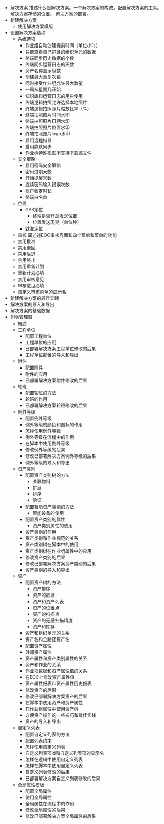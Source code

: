* 解决方案 
		描述什么是解决方案。一个解决方案的构成。配置解决方案的工具。解决方案存储的位置。 解决方案的部署。 
* 新建解决方案  
    * 使用解决方案模版  
* 设置解决方案选项 
    * 系统选项 
        * 作业组自动创建提前时间（单位小时） 
        * 只能查看自己包含的组织单元的数据  
        * 终端同步历史数据的个数  
        * 终端同步运营日志的天数  
        * 资产名称显示级数  
        * 创建最大重复次数  
        * 同时接受作业组允许最大数量 
        * 一周从星期几开始  
        * 知识库和运营日志的用户使用  
        * 终端逻辑拍照允许选择本地照片  
        * 终端逻辑拍照照片缩放比率（%） 
        * 终端拍照照片时间水印 
        * 终端拍照照片日期水印 
        * 终端拍照照片位置水印 
        * 终端拍照照片logo水印 
        * 启用远程指导  
        * 启用静默同步  
        * 作业树特殊视图不支持下载源文件 
    * 安全策略  
        * 启用密码安全策略  
        * 密码过期天数 
        * 开始提醒天数  
        * 连续密码输入错误次数 
        * 账户锁定时长 
        * 终端白名单 
    * 位置
        * GPS定位
            * 终端是否开启发送位置 
            * 位置发送周期（单位秒） 
        * 钛准定位 
    * 审核 
                   简述述EOC审核界面和四个菜单和菜单的功能 
    * 禁用批准  
    * 禁用退回 
    * 禁用后退 
    * 禁用终止 
    * 禁用重新计划  
    * 重新计划必填 
    * 禁用审核意见 
    * 审核意见必填
    * 自定义审核菜单的显示名 
* 新建解决方案的最佳实践 
* 解决方案的导入和导出 
* 解决方案的基础数据  
* 列表管理器 
    * 概述  
    * 工程单位 
        * 配置工程单位 
        * 工程单位的应用
        * 已部署解决方案工程单位修改的后果 
        * 工程单位配置的导入和导出 
    * 附件 
        * 配置附件 
        * 附件的应用 
        * 已部署解决方案附件修改的后果 
    * 轮班 
        * 配置轮班的方法
        * 轮班的作用 
        * 已部署解决方案轮班修改的后果
    * 例外等级  
        * 配置例外等级 
        * 例外等级的颜色和图标的作用
        * 怎样使用例外等级 
        * 例外等级在流程中的作用 
        * 在脚本中使用例外等级 
        * 修改例外等级的后果 
        * 修改已部署解决方案例外等级的后果 
        * 例外等级的导入和导出 
    * 资产类别 
        * 配置资产类别树的方法
            * 关联物料 
            * 扩展 
            * 排序 
            * 验证 
        * 配置智能资产类别的方法  
            * 智能设备的使用 
        * 配置资产类别的属性  
            * 资产类别属性的使用 
        * 资产类别的作用 
        * 资产类别和作业规范的关系 
        * 资产类别树在脚本中的使用 
        * 资产类别树在作业组属性中的应用 
        * 修改资产类别的后果 
        * 修改已部署解决方案资产类别的后果 
        * 资产类别的导入和导出 
    * 资产
        * 配置资产树的方法 
            * 资产排序 
            * 资产的验证  
            * 资产和资产列表 
            * 资产的位置点 
            * 资产的扫描点 
            * 资产的无感扫描精度 
            * 资产和库存 
        * 资产和组织单元的关系
        * 资产名和全路径资产名 
        * 配置资产属性 
        * 外部资产属性 
        * 资产属性和资产类别属性的关系 
        * 资产和作业的关系 
        * 作业项数据和资产属性值的关系 
        * 在EOC上修改资产属性值 
        * 资产属性报表和资产属性历史报表 
        * 修改资产的后果
        * 修改已部署解决方案资产的后果
        * 在脚本中使用资产和资产属性
        * 在作业组属性中使用资产树 
        * 方便资产操作的一些技巧和最佳实践 
        * 资产的导入和导出 
    * 自定义列表 
        * 配置自定义列表的方法 
        * 配置列表约束 
        * 怎样使用自定义列表 
        * 自定义列表项id和自定义列表项的显示名
        * 怎样在逻辑中使用自定义列表 
        * 怎样在脚本中使用自定义列表 
        * 自定义列表修改的后果 
        * 已部署解决方案自定义列表修改的后果
    * 全局属性模版 
        * 配置全局属性 
        * 使用全局属性 
        * 全局属性在流程中的作用 
        * 修改全局属性的后果 
        * 修改已部署解决方案全局属性的后果